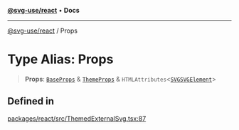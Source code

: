 [**@svg-use/react**](../README.md) • **Docs**

---

[@svg-use/react](../README.md) / Props

# Type Alias: Props

> **Props**: [`BaseProps`](../interfaces/BaseProps.md) &
> [`ThemeProps`](../interfaces/ThemeProps.md) &
> `HTMLAttributes`\<[`SVGSVGElement`](https://developer.mozilla.org/docs/Web/API/SVGSVGElement)\>

## Defined in

[packages/react/src/ThemedExternalSvg.tsx:87](https://github.com/fpapado/svg-use/blob/ed147d738c29bc30049f3b58e4a0f7f121b6c345/packages/react/src/ThemedExternalSvg.tsx#L87)

